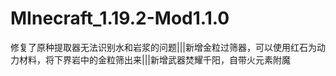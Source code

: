 # MInecraft_1.19.2-Mod1.1.0
修复了原种提取器无法识别水和岩浆的问题|||新增金粒过筛器，可以使用红石为动力材料，将下界岩中的金粒筛出来|||新增武器焚耀千阳，自带火元素附魔
